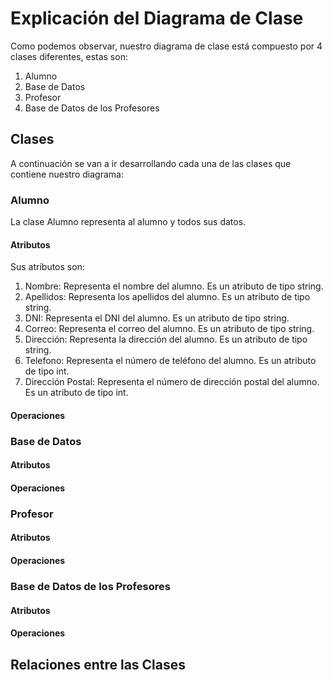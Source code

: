 # Explicación del Diagrama de Clase
Como podemos observar, nuestro diagrama de clase está compuesto por 4 clases
diferentes, estas son:
1. Alumno
2. Base de Datos
3. Profesor
4. Base de Datos de los Profesores
## Clases
A continuación se van a ir desarrollando cada una de las clases que contiene nuestro diagrama:
### Alumno
La clase Alumno representa al alumno y todos sus datos.
#### Atributos
Sus atributos son:
1. Nombre: Representa el nombre del alumno. Es un atributo de tipo string.
2. Apellidos: Representa los apellidos del alumno. Es un atributo de tipo string.
3. DNI: Representa el DNI del alumno. Es un atributo de tipo string.
4. Correo: Representa el correo del alumno. Es un atributo de tipo string.
5. Dirección: Representa la dirección del alumno. Es un atributo de tipo string.
6. Telefono: Representa el número de teléfono del alumno. Es un atributo de tipo int.
7. Dirección Postal: Representa el número de dirección postal del alumno. Es un atributo de tipo int.




#### Operaciones




### Base de Datos
#### Atributos





#### Operaciones





### Profesor
#### Atributos





#### Operaciones




### Base de Datos de los Profesores
#### Atributos





#### Operaciones

## Relaciones entre las Clases
